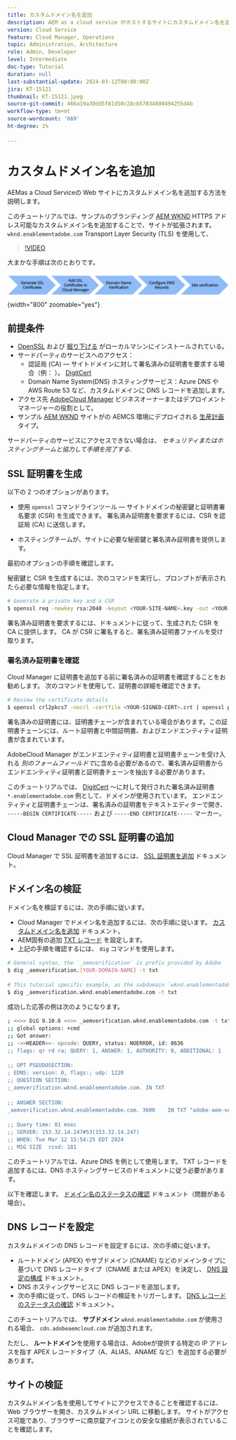 ```yaml
---
title: カスタムドメイン名を追加
description: AEM as a cloud service がホストするサイトにカスタムドメイン名を追加する方法を説明します。
version: Cloud Service
feature: Cloud Manager, Operations
topic: Administration, Architecture
role: Admin, Developer
level: Intermediate
doc-type: Tutorial
duration: null
last-substantial-update: 2024-03-12T00:00:00Z
jira: KT-15121
thumbnail: KT-15121.jpeg
source-git-commit: 466a19a30dd5f81d50c28cb57034800494255d4b
workflow-type: tm+mt
source-wordcount: '669'
ht-degree: 1%

---
```



# カスタムドメイン名を追加

AEMas a Cloud Serviceの Web サイトにカスタムドメイン名を追加する方法を説明します。

このチュートリアルでは、サンプルのブランディング [AEM WKND](https://github.com/adobe/aem-guides-wknd) HTTPS アドレス可能なカスタムドメイン名を追加することで、サイトが拡張されます。 `wknd.enablementadobe.com` Transport Layer Security (TLS) を使用して、

>[!VIDEO](https://video.tv.adobe.com/v/3427817?quality=12&learn=on)

大まかな手順は次のとおりです。

![高いカスタムドメイン名](./assets/add-custom-domain-name-steps.png){width="800" zoomable="yes"}

## 前提条件

- [OpenSSL](https://www.openssl.org/) および [掘り下げる](https://www.isc.org/blogs/dns-checker/) がローカルマシンにインストールされている。
- サードパーティのサービスへのアクセス：
   - 認証局 (CA) — サイトドメインに対して署名済みの証明書を要求する場合（例： ）。 [DigitCert](https://www.digicert.com/)
   - Domain Name System(DNS) ホスティングサービス：Azure DNS やAWS Route 53 など、カスタムドメインに DNS レコードを追加します。
- アクセス先 [AdobeCloud Manager](https://my.cloudmanager.adobe.com/) ビジネスオーナーまたはデプロイメントマネージャーの役割として。
- サンプル [AEM WKND](https://github.com/adobe/aem-guides-wknd) サイトがの AEMCS 環境にデプロイされる [生産計画](https://experienceleague.adobe.com/docs/experience-manager-cloud-service/content/implementing/using-cloud-manager/programs/introduction-production-programs.html?lang=ja) タイプ。

サードパーティのサービスにアクセスできない場合は、 _セキュリティまたはホスティングチームと協力して手順を完了する_.

## SSL 証明書を生成

以下の 2 つのオプションがあります。

- 使用 `openssl` コマンドラインツール — サイトドメインの秘密鍵と証明書署名要求 (CSR) を生成できます。 署名済み証明書を要求するには、CSR を認証局 (CA) に送信します。

- ホスティングチームが、サイトに必要な秘密鍵と署名済み証明書を提供します。

最初のオプションの手順を確認します。

秘密鍵と CSR を生成するには、次のコマンドを実行し、プロンプトが表示されたら必要な情報を指定します。

```bash
# Generate a private key and a CSR
$ openssl req -newkey rsa:2048 -keyout <YOUR-SITE-NAME>.key -out <YOUR-SITE-NAME>.csr -nodes
```

署名済み証明書を要求するには、ドキュメントに従って、生成された CSR を CA に提供します。 CA が CSR に署名すると、署名済み証明書ファイルを受け取ります。

### 署名済み証明書を確認

Cloud Manager に証明書を追加する前に署名済みの証明書を確認することをお勧めします。 次のコマンドを使用して、証明書の詳細を確認できます。

```bash
# Review the certificate details
$ openssl crl2pkcs7 -nocrl -certfile <YOUR-SIGNED-CERT>.crt | openssl pkcs7 -print_certs -noout
```

署名済みの証明書には、証明書チェーンが含まれている場合があります。この証明書チェーンには、ルート証明書と中間証明書、およびエンドエンティティ証明書が含まれています。

AdobeCloud Manager がエンドエンティティ証明書と証明書チェーンを受け入れる _別のフォームフィールドで_&#x200B;に含める必要があるので、署名済み証明書からエンドエンティティ証明書と証明書チェーンを抽出する必要があります。

このチュートリアルでは、 [DigitCert](https://www.digicert.com/) ～に対して発行された署名済み証明書 `*.enablementadobe.com` 例として、ドメインが使用されています。 エンドエンティティと証明書チェーンは、署名済みの証明書をテキストエディターで開き、 `-----BEGIN CERTIFICATE-----` および `-----END CERTIFICATE-----` マーカー。

## Cloud Manager での SSL 証明書の追加

Cloud Manager で SSL 証明書を追加するには、 [SSL 証明書を追加](https://experienceleague.adobe.com/docs/experience-manager-cloud-service/content/implementing/using-cloud-manager/manage-ssl-certificates/add-ssl-certificate.html) ドキュメント。

## ドメイン名の検証

ドメイン名を検証するには、次の手順に従います。

- Cloud Manager でドメイン名を追加するには、次の手順に従います。 [カスタムドメイン名を追加](https://experienceleague.adobe.com/docs/experience-manager-cloud-service/content/implementing/using-cloud-manager/custom-domain-names/add-custom-domain-name.html) ドキュメント。
- AEM固有の追加 [TXT レコード](https://experienceleague.adobe.com/docs/experience-manager-cloud-service/content/implementing/using-cloud-manager/custom-domain-names/add-text-record.html) を設定します。
- 上記の手順を確認するには、 `dig` コマンドを使用します。

```bash
# General syntax, the `_aemverification` is prefix provided by Adobe
$ dig _aemverification.[YOUR-DOMAIN-NAME] -t txt

# This tutorial specific example, as the subdomain `wknd.enablementadobe.com` is used
$ dig _aemverification.wknd.enablementadobe.com -t txt
```

成功した応答の例は次のようになります。

```bash
; <<>> DiG 9.10.6 <<>> _aemverification.wknd.enablementadobe.com -t txt
;; global options: +cmd
;; Got answer:
;; ->>HEADER<<- opcode: QUERY, status: NOERROR, id: 8636
;; flags: qr rd ra; QUERY: 1, ANSWER: 1, AUTHORITY: 0, ADDITIONAL: 1

;; OPT PSEUDOSECTION:
; EDNS: version: 0, flags:; udp: 1220
;; QUESTION SECTION:
;_aemverification.wknd.enablementadobe.com. IN TXT

;; ANSWER SECTION:
_aemverification.wknd.enablementadobe.com. 3600    IN TXT "adobe-aem-verification=wknd.enablementadobe.com/105881/991000/bef0e843-9280-4385-9984-357ed9a4217b"

;; Query time: 81 msec
;; SERVER: 153.32.14.247#53(153.32.14.247)
;; WHEN: Tue Mar 12 15:54:25 EDT 2024
;; MSG SIZE  rcvd: 181
```

このチュートリアルでは、Azure DNS を例として使用します。 TXT レコードを追加するには、DNS ホスティングサービスのドキュメントに従う必要があります。

以下を確認します。 [ドメイン名のステータスの確認](https://experienceleague.adobe.com/docs/experience-manager-cloud-service/content/implementing/using-cloud-manager/custom-domain-names/check-domain-name-status.html) ドキュメント（問題がある場合）。

## DNS レコードを設定

カスタムドメインの DNS レコードを設定するには、次の手順に従います。

- ルートドメイン (APEX) やサブドメイン (CNAME) などのドメインタイプに基づいて DNS レコードタイプ（CNAME または APEX）を決定し、 [DNS 設定の構成](https://experienceleague.adobe.com/docs/experience-manager-cloud-service/content/implementing/using-cloud-manager/custom-domain-names/configure-dns-settings.html) ドキュメント。
- DNS ホスティングサービスに DNS レコードを追加します。
- 次の手順に従って、DNS レコードの検証をトリガーします。 [DNS レコードのステータスの確認](https://experienceleague.adobe.com/docs/experience-manager-cloud-service/content/implementing/using-cloud-manager/custom-domain-names/check-dns-record-status.html) ドキュメント。

このチュートリアルでは、 **サブドメイン** `wknd.enablementadobe.com` が使用される場合、 `cdn.adobeaemcloud.com` が追加されます。

ただし、 **ルートドメイン**&#x200B;を使用する場合は、Adobeが提供する特定の IP アドレスを指す APEX レコードタイプ（A、ALIAS、ANAME など）を追加する必要があります。

## サイトの検証

カスタムドメイン名を使用してサイトにアクセスできることを確認するには、Web ブラウザーを開き、カスタムドメイン URL に移動します。 サイトがアクセス可能であり、ブラウザーに南京錠アイコンとの安全な接続が表示されていることを確認します。


